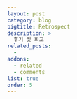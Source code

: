 ```yaml
---
layout: post
category: blog
bigtitle: Retrospect
description: >
  후기 및 회고
related_posts:
  -
addons:
  - related
  - comments
list: true
order: 5
---
```

